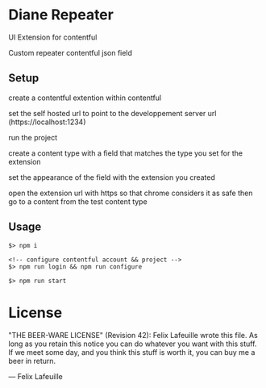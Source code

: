 # Diane Repeater

UI Extension for contentful

Custom repeater contentful json field

## Setup

create a contentful extention within contentful

set the self hosted url to point to the developpement server url (https://localhost:1234)

run the project

create a content type with a field that matches the type you set for the extension

set the appearance of the field with the extension you created

open the extension url with https so that chrome considers it as safe then go to a content from the test content type



## Usage

```
$> npm i

<!-- configure contentful account && project -->
$> npm run login && npm run configure

$> npm run start
```

# License
"THE BEER-WARE LICENSE" (Revision 42):
Felix Lafeuille wrote this file. As long as you retain this notice you
can do whatever you want with this stuff. If we meet some day, and you think
this stuff is worth it, you can buy me a beer in return.

— Felix Lafeuille